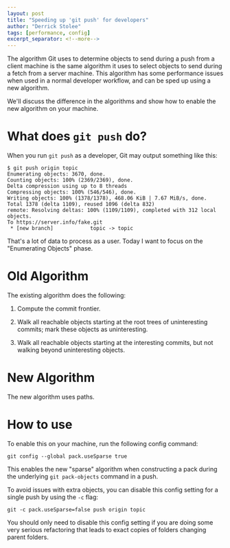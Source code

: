 ```yaml
---
layout: post
title: "Speeding up 'git push' for developers"
author: "Derrick Stolee"
tags: [performance, config]
excerpt_separator: <!--more-->
---
```


The algorithm Git uses to determine objects to send during a push
from a client machine is the same algorithm it uses to select
objects to send during a fetch from a server machine. This
algorithm has some performance issues when used in a normal
developer workflow, and can be sped up using a new algorithm.

We'll discuss the difference in the algorithms and show how to
enable the new algorithm on your machine.

<!--more-->

# What does `git push` do?

When you run `git push` as a developer, Git may output
something like this:

```
$ git push origin topic
Enumerating objects: 3670, done.
Counting objects: 100% (2369/2369), done.
Delta compression using up to 8 threads
Compressing objects: 100% (546/546), done.
Writing objects: 100% (1378/1378), 468.06 KiB | 7.67 MiB/s, done.
Total 1378 (delta 1109), reused 1096 (delta 832)
remote: Resolving deltas: 100% (1109/1109), completed with 312 local objects.
To https://server.info/fake.git
 * [new branch]            topic -> topic

```

That's a lot of data to process as a user. Today I
want to focus on the "Enumerating Objects" phase.

# Old Algorithm

The existing algorithm does the following:

1. Compute the commit frontier.

2. Walk all reachable objects starting at the root trees
   of uninteresting commits; mark these objects as
   uninteresting.

3. Walk all reachable objects starting at the interesting
   commits, but not walking beyond uninteresting objects.

# New Algorithm

The new algorithm uses paths.

# How to use

To enable this on your machine, run the following config command:

```
git config --global pack.useSparse true
```

This enables the new "sparse" algorithm when constructing a pack
during the underlying `git pack-objects` command in a push.

To avoid issues with extra objects, you can disable this config
setting for a single push by using the `-c` flag:

```
git -c pack.useSparse=false push origin topic
```

You should only need to disable this config setting if you are
doing some very serious refactoring that leads to exact copies
of folders changing parent folders.

